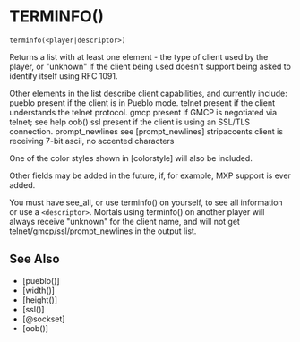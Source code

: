 # TERMINFO()
`terminfo(<player|descriptor>)`

  Returns a list with at least one element - the type of client used by the player, or "unknown" if the client being used doesn't support being asked to identify itself using RFC 1091.

  Other elements in the list describe client capabilities, and currently include:
  pueblo           present if the client is in Pueblo mode.
  telnet           present if the client understands the telnet protocol.
  gmcp             present if GMCP is negotiated via telnet; see help oob()
  ssl              present if the client is using an SSL/TLS connection.
  prompt_newlines  see [prompt_newlines]
  stripaccents     client is receiving 7-bit ascii, no accented characters

  One of the color styles shown in [colorstyle] will also be included.

  Other fields may be added in the future, if, for example, MXP support is ever added.

  You must have see_all, or use terminfo() on yourself, to see all information or use a `<descriptor>`. Mortals using terminfo() on another player will always receive "unknown" for the client name, and will not get telnet/gmcp/ssl/prompt_newlines in the output list.


## See Also
- [pueblo()]
- [width()]
- [height()]
- [ssl()]
- [@sockset]
- [oob()]

